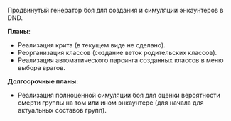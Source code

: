 Продвинутый генератор боя для создания и симуляции энкаунтеров в DND.

**Планы:**
* Реализация крита (в текущем виде не сделано).
* Реорганизация классов (создание веток родительских классов).
* Реализация автоматического парсинга созданных классов в меню выбора врагов.

**Долгосрочные планы:**
* Реализация полноценной симуляции боя для оценки вероятности смерти группы на том или ином энкаунтере (для начала для актуальных составов групп).
